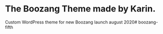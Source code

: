 The Boozang Theme made by Karin.
=========================
Custom WordPress theme for new Boozang launch august 2020# boozang-fifth
